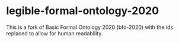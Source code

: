 # legible-formal-ontology-2020
This is a fork of Basic Formal Ontology 2020 (bfo-2020) with the ids replaced to allow for human readability.
